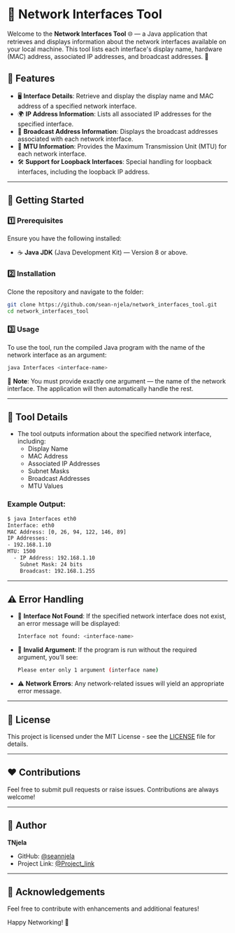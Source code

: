 # 📡 Network Interfaces Tool

Welcome to the **Network Interfaces Tool** 🌐 — a Java application that retrieves and displays information about the network interfaces available on your local machine. This tool lists each interface's display name, hardware (MAC) address, associated IP addresses, and broadcast addresses. 🚀

## 📝 Features

- 🖥️ **Interface Details**: Retrieve and display the display name and MAC address of a specified network interface.
- 🌍 **IP Address Information**: Lists all associated IP addresses for the specified interface.
- 📡 **Broadcast Address Information**: Displays the broadcast addresses associated with each network interface.
- 🔄 **MTU Information**: Provides the Maximum Transmission Unit (MTU) for each network interface.
- 🛠️ **Support for Loopback Interfaces**: Special handling for loopback interfaces, including the loopback IP address.

---

## 🚀 Getting Started

### 1️⃣ **Prerequisites**

Ensure you have the following installed:

- ☕ **Java JDK** (Java Development Kit) — Version 8 or above.

### 2️⃣ **Installation**

Clone the repository and navigate to the folder:

```bash
git clone https://github.com/sean-njela/network_interfaces_tool.git
cd network_interfaces_tool
```

### 3️⃣ **Usage**

To use the tool, run the compiled Java program with the name of the network interface as an argument:

```bash
java Interfaces <interface-name>
```

🛑 **Note**: You must provide exactly one argument — the name of the network interface. The application will then automatically handle the rest.

---

## 📂 Tool Details

- The tool outputs information about the specified network interface, including:
  - Display Name
  - MAC Address
  - Associated IP Addresses
  - Subnet Masks
  - Broadcast Addresses
  - MTU Values

### Example Output:

```bash
$ java Interfaces eth0
Interface: eth0
MAC Address: [0, 26, 94, 122, 146, 89]
IP Addresses:
- 192.168.1.10
MTU: 1500
  - IP Address: 192.168.1.10
    Subnet Mask: 24 bits
    Broadcast: 192.168.1.255
```

---

## ⚠️ Error Handling

- 🚫 **Interface Not Found**: If the specified network interface does not exist, an error message will be displayed:

  ```bash
  Interface not found: <interface-name>
  ```

- 🛑 **Invalid Argument**: If the program is run without the required argument, you’ll see:

  ```bash
  Please enter only 1 argument (interface name)
  ```

- ⚠️ **Network Errors**: Any network-related issues will yield an appropriate error message.

---

## 📜 License

This project is licensed under the MIT License - see the [LICENSE](LICENSE) file for details.

---

## ❤️ Contributions

Feel free to submit pull requests or raise issues. Contributions are always welcome!

---

## 👤 Author

**TNjela**

- GitHub: [@seannjela](https://github.com/sean-njela/network_interfaces_tool.git)
- Project Link: [@Project_link](https://roadmap.sh/projects/network-interfaces-tool)

---

## 🎉 Acknowledgements

Feel free to contribute with enhancements and additional features!

Happy Networking! 🎉

